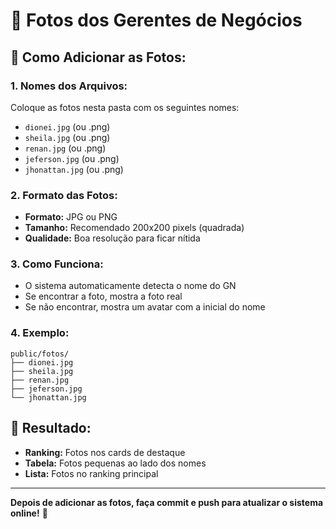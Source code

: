 # 📸 Fotos dos Gerentes de Negócios

## 📁 Como Adicionar as Fotos:

### **1. Nomes dos Arquivos:**
Coloque as fotos nesta pasta com os seguintes nomes:
- `dionei.jpg` (ou .png)
- `sheila.jpg` (ou .png)
- `renan.jpg` (ou .png)
- `jeferson.jpg` (ou .png)
- `jhonattan.jpg` (ou .png)

### **2. Formato das Fotos:**
- **Formato:** JPG ou PNG
- **Tamanho:** Recomendado 200x200 pixels (quadrada)
- **Qualidade:** Boa resolução para ficar nítida

### **3. Como Funciona:**
- O sistema automaticamente detecta o nome do GN
- Se encontrar a foto, mostra a foto real
- Se não encontrar, mostra um avatar com a inicial do nome

### **4. Exemplo:**
```
public/fotos/
├── dionei.jpg
├── sheila.jpg
├── renan.jpg
├── jeferson.jpg
└── jhonattan.jpg
```

## 🎯 **Resultado:**
- **Ranking:** Fotos nos cards de destaque
- **Tabela:** Fotos pequenas ao lado dos nomes
- **Lista:** Fotos no ranking principal

---

**Depois de adicionar as fotos, faça commit e push para atualizar o sistema online!** 🚀
